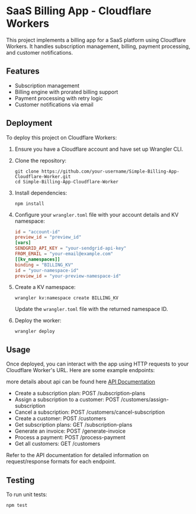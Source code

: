 # SaaS Billing App - Cloudflare Workers

This project implements a billing app for a SaaS platform using Cloudflare Workers. It handles subscription management, billing, payment processing, and customer notifications.

## Features

- Subscription management
- Billing engine with prorated billing support
- Payment processing with retry logic
- Customer notifications via email

## Deployment

To deploy this project on Cloudflare Workers:

1. Ensure you have a Cloudflare account and have set up Wrangler CLI.

2. Clone the repository:
   ```
   git clone https://github.com/your-username/Simple-Billing-App-Cloudflare-Worker.git
   cd Simple-Billing-App-Cloudflare-Worker
   ```

3. Install dependencies:
   ```
   npm install
   ```

4. Configure your `wrangler.toml` file with your account details and KV namespace:
   ```toml
   id = "account-id"
   preview_id = "preview_id"
   [vars]
   SENDGRID_API_KEY = "your-sendgrid-api-key"
   FROM_EMAIL = "your-email@example.com"
   [[kv_namespaces]]
   binding = "BILLING_KV"
   id = "your-namespace-id"
   preview_id = "your-preview-namespace-id"
   ```

5. Create a KV namespace:
   ```
   wrangler kv:namespace create BILLING_KV
   ```
   Update the `wrangler.toml` file with the returned namespace ID.

6. Deploy the worker:
   ```
   wrangler deploy
   ```

## Usage

Once deployed, you can interact with the app using HTTP requests to your Cloudflare Worker's URL. Here are some example endpoints:

more details about api can be found here [API Documentation](api.md)

- Create a subscription plan: POST /subscription-plans
- Assign a subscription to a customer: POST /customers/assign-subscription
- Cancel a subscription: POST /customers/cancel-subscription
- Create a customer: POST /customers
- Get subscription plans: GET /subscription-plans
- Generate an invoice: POST /generate-invoice
- Process a payment: POST /process-payment
- Get all customers: GET /customers

Refer to the API documentation for detailed information on request/response formats for each endpoint.

## Testing

To run unit tests:

```
npm test
```
